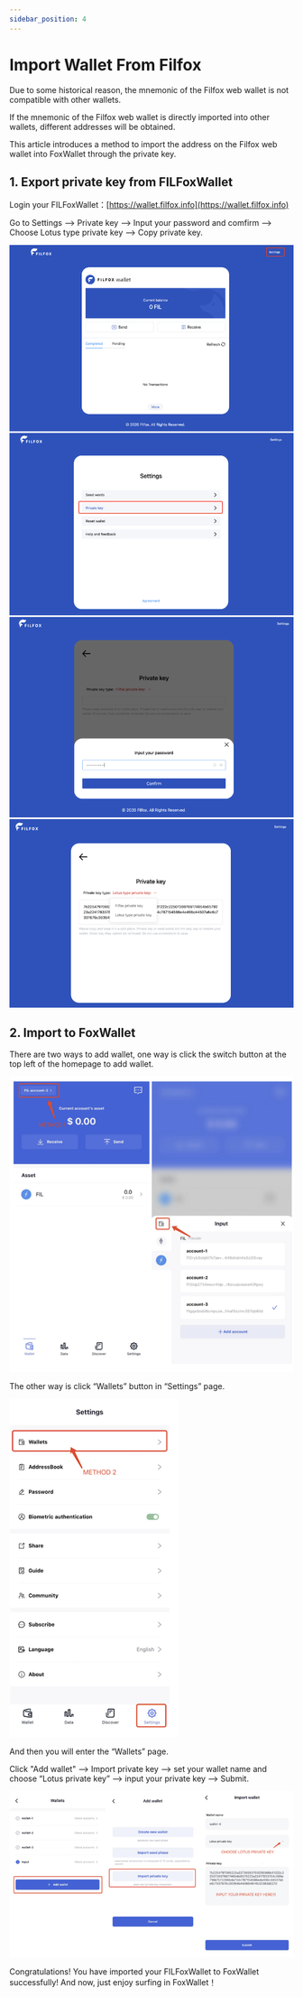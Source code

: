 ```yaml
---
sidebar_position: 4
---
```


# Import Wallet From Filfox
Due to some historical reason, the mnemonic of the Filfox web wallet is not  compatible with other wallets. 

If the mnemonic of the Filfox web wallet is directly imported into other wallets, different addresses will be obtained.

This article introduces a method to import the address on the Filfox web wallet into FoxWallet through the private key.

## 1. Export private key from FILFoxWallet

Login your FILFoxWallet：[https://wallet.filfox.info](https://wallet.filfox.info)

Go to Settings —> Private key —> Input your password and comfirm —> Choose Lotus type private key —> Copy private key.

![](../img/filfox-export-0.png)
![](../img/filfox-export-1.png)
![](../img/filfox-export-2.png)
![](../img/filfox-export-3.png)

## 2. Import to FoxWallet

There are two ways to add wallet, one way is click the switch button at the top left of the homepage to add wallet. 

![](../img/add-wallet-1.png)

The other way is click “Wallets” button in “Settings” page.

![](../img/add-wallet-2.png)

And then you will enter the “Wallets” page.

Click "Add wallet" —> Import private key —> set your wallet name and choose “Lotus private key” —> input your private key —> Submit.

![](../img/import-lotus.png)

Congratulations! You have imported your FILFoxWallet to FoxWallet successfully! And now, just enjoy surfing in FoxWallet！
